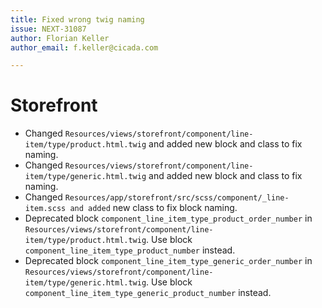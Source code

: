 ```yaml
---
title: Fixed wrong twig naming
issue: NEXT-31087
author: Florian Keller
author_email: f.keller@cicada.com

---
```

# Storefront
* Changed `Resources/views/storefront/component/line-item/type/product.html.twig` and added new block and class to fix naming.
* Changed `Resources/views/storefront/component/line-item/type/generic.html.twig` and added new block and class to fix naming.
* Changed `Resources/app/storefront/src/scss/component/_line-item.scss and added` new class to fix block naming.
* Deprecated block `component_line_item_type_product_order_number` in `Resources/views/storefront/component/line-item/type/product.html.twig`. Use block `component_line_item_type_product_number` instead.
* Deprecated block `component_line_item_type_generic_order_number` in `Resources/views/storefront/component/line-item/type/generic.html.twig`. Use block `component_line_item_type_generic_product_number` instead.
